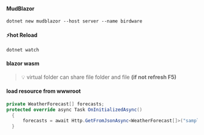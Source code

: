 #### MudBlazor
```shell
dotnet new mudblazor --host server --name birdware
```
#### ⚡hot Reload
```shell
dotnet watch
```
#### blazor wasm 
> 💡 virtual folder  can share file folder and file **(if not refresh F5)**
#### load resource from wwwroot
```c#
private WeatherForecast[] forecasts;
protected override async Task OnInitializedAsync()
  {
      forecasts = await Http.GetFromJsonAsync<WeatherForecast[]>("sample-data/weather.json");
  }
```

